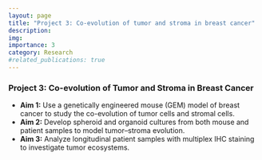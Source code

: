 ```yaml
---
layout: page
title: "Project 3: Co-evolution of tumor and stroma in breast cancer"
description: 
img: 
importance: 3
category: Research
#related_publications: true
---
```


### Project 3: Co-evolution of Tumor and Stroma in Breast Cancer
- **Aim 1:** Use a genetically engineered mouse (GEM) model of breast cancer to study the co-evolution of tumor cells and stromal cells.
- **Aim 2:** Develop spheroid and organoid cultures from both mouse and patient samples to model tumor–stroma evolution.
- **Aim 3:** Analyze longitudinal patient samples with multiplex IHC staining to investigate tumor ecosystems.
